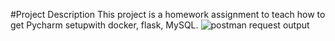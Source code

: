#Project Description
This project is a homework assignment to teach how to get Pycharm setupwith docker, flask, MySQL.
![postman request output](screenshots/postman.png)